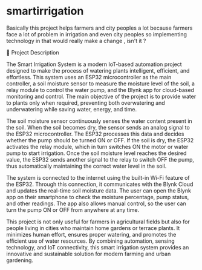 # smartirrigation
Basically this project helps farmers and city peoples a lot because farmers face a lot of problem in irrigation and even city peoples so implementing technology in that would really make a change , isn't it ?

🌾 Project Description

The Smart Irrigation System is a modern IoT-based automation project designed to make the process of watering plants intelligent, efficient, and effortless. This system uses an ESP32 microcontroller as the main controller, a soil moisture sensor to measure the moisture level of the soil, a relay module to control the water pump, and the Blynk app for cloud-based monitoring and control. The main objective of the project is to provide water to plants only when required, preventing both overwatering and underwatering while saving water, energy, and time.

The soil moisture sensor continuously senses the water content present in the soil. When the soil becomes dry, the sensor sends an analog signal to the ESP32 microcontroller. The ESP32 processes this data and decides whether the pump should be turned ON or OFF. If the soil is dry, the ESP32 activates the relay module, which in turn switches ON the motor or water pump to start irrigation. Once the soil moisture level reaches the desired value, the ESP32 sends another signal to the relay to switch OFF the pump, thus automatically maintaining the correct water level in the soil.

The system is connected to the internet using the built-in Wi-Fi feature of the ESP32. Through this connection, it communicates with the Blynk Cloud and updates the real-time soil moisture data. The user can open the Blynk app on their smartphone to check the moisture percentage, pump status, and other readings. The app also allows manual control, so the user can turn the pump ON or OFF from anywhere at any time.

This project is not only useful for farmers in agricultural fields but also for people living in cities who maintain home gardens or terrace plants. It minimizes human effort, ensures proper watering, and promotes the efficient use of water resources. By combining automation, sensing technology, and IoT connectivity, this smart irrigation system provides an innovative and sustainable solution for modern farming and urban gardening.
